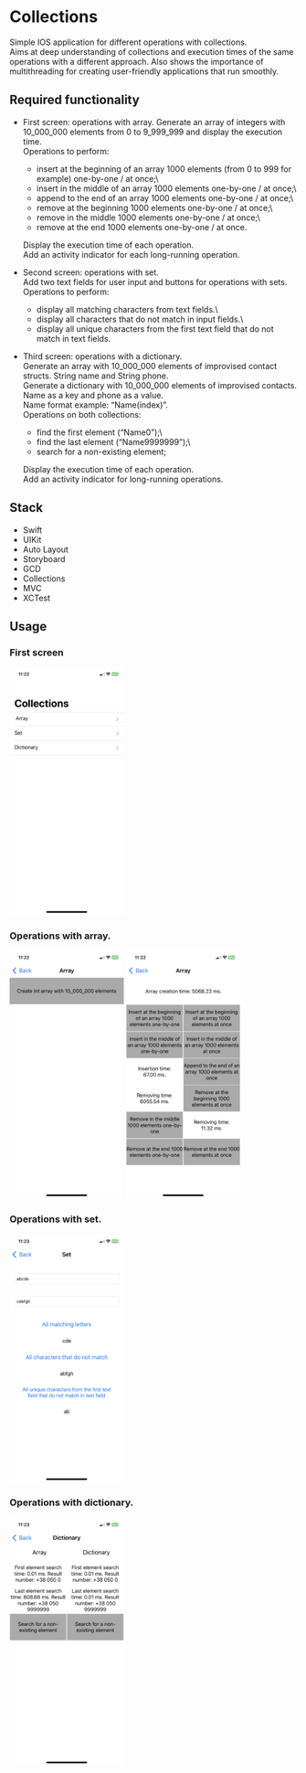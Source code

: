 # Collections

Simple IOS application for different operations with collections. \
Aims at deep understanding of collections and execution times of the same operations with a different approach. Also shows the importance of multithreading for creating user-friendly applications that run smoothly.

## Required functionality
- First screen: operations with array.
Generate an array of integers with 10_000_000 elements from 0 to 9_999_999 and display the execution time.\
Operations to perform:
  - insert at the beginning of an array 1000 elements (from 0 to 999 for example) one-by-one / at once;\
  - insert in the middle of an array 1000 elements one-by-one / at once;\
  - append to the end of an array 1000 elements one-by-one / at once;\
  - remove at the beginning 1000 elements one-by-one / at once;\
  - remove in the middle 1000 elements one-by-one / at once;\
  - remove at the end 1000 elements one-by-one / at once.

  Display the execution time of each operation.\
  Add an activity indicator for each long-running operation.

- Second screen: operations with set.\
Add two text fields for user input and buttons for operations with sets.\
Operations to perform:
  - display all matching characters from text fields.\
  - display all characters that do not match in input fields.\
  - display all unique characters from the first text field that do not match in text fields.

- Third screen: operations with a dictionary.\
Generate an array with 10_000_000 elements of improvised contact structs. String name and String phone.\
Generate a dictionary with 10_000_000 elements of improvised contacts. Name as a key and phone as a value.\
Name format example: “Name\(index)”.\
Operations on both collections:
  - find the first element (“Name0”);\
  - find the last element (“Name9999999”);\
  - search for a non-existing element;

  Display the execution time of each operation.\
  Add an activity indicator for long-running operations.

## Stack
- Swift
- UIKit
- Auto Layout
- Storyboard
- GCD
- Collections
- MVC
- XCTest

## Usage
### First screen
<img src="https://github.com/DmytroHorodyskyi/Collections/blob/main/Screenshots/MainViewController.PNG" width="200" >

### Operations with array.
<img src="https://github.com/DmytroHorodyskyi/Collections/blob/main/Screenshots/ArrayViewController%20(before%20creation)%20.PNG" width="200" >
<img src="https://github.com/DmytroHorodyskyi/Collections/blob/main/Screenshots/ArrayViewController%20(after%20creation)%20.PNG" width="200" >

### Operations with set.
<img src="https://github.com/DmytroHorodyskyi/Collections/blob/main/Screenshots/SetViewController.PNG" width="200" >

### Operations with dictionary.
<img src="https://github.com/DmytroHorodyskyi/Collections/blob/main/Screenshots/DictionaryViewController.PNG" width="200" >

